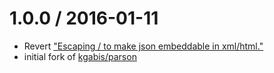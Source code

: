 
1.0.0 / 2016-01-11
==================

  * Revert ["Escaping / to make json embeddable in xml\/html."](https://github.com/kgabis/parson/commit/8324ff92bf91c644458524b3b5fb45f2d2d2d7ba)
  * initial fork of [kgabis/parson](https://github.com/kgabis/parson)
